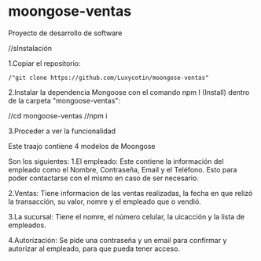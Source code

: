 # moongose-ventas
Proyecto de desarrollo de software

//sInstalación

1.Copiar el repositorio:

    /"git clone https://github.com/Luxycotin/moongose-ventas"

2.Instalar la dependencia Mongoose con el comando npm I (Install) dentro de la carpeta "mongoose-ventas":

   //cd mongoose-ventas
   //npm i

3.Proceder a ver la funcionalidad

Este traajo contiene 4 modelos de Moongose

Son los siguientes: 
1.El empleado: Este contiene la información del empleado como el Nombre, Contraseña, Email y el Teléfono. Esto para poder contactarse con el mismo en caso de ser necesario.

2.Ventas: Tiene informacion de las ventas realizadas, la fecha en que relizó la transacción, su valor, nomre y el empleado que o vendió.

3.La sucursal: Tiene el nomre, el número celular, la uicacción y la lista de empleados.

4.Autorización: Se pide una contraseña y un email para confirmar y autorizar al empleado, para que pueda tener acceso.